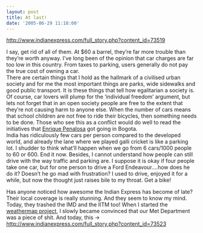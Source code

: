 ```yaml
---
layout: post
title: At last!
date: '2005-06-29 11:18:00'
---
```


<a href="http://www.indianexpress.com/full_story.php?content_id=73519" target="_blank">http://www.indianexpress.com/full_story.php?content_id=73519</a>

I say, get rid of all of them. At $60 a barrel, they&rsquo;re far more trouble than they&rsquo;re worth anyway. I&rsquo;ve long been of the opinion that car charges are far too low in this country. From taxes to parking, users generally do not pay the true cost of owning a car.<br/>
 There are certain things that I hold as the hallmark of a civilised urban society and for me the most important things are parks, wide sidewalks and good public transport. It is these things that tell how egalitarian a society is. Of course, car lovers will plump for the &lsquo;individual freedom&rsquo; argument, but lets not forget that in an open society people are free to the extent that they&rsquo;re not causing harm to anyone else. When the number of cars means that school children are not free to ride their bicycles, then something needs to be done. Those who see this as a conflict would do well to read the initiatives that <a href="http://www.google.com/search?q=enrique+penalosa&amp;sourceid=opera&amp;num=0&amp;ie=utf-8&amp;oe=utf-8" target="_blank">Enrique Penalosa</a> got going in Bogota.<br/>
 India has ridiculously few cars per person compared to the developed world, and already the lane where we played galli cricket is like a parking lot. I shudder to think what&rsquo;ll happen when we go from 6 cars/1000 people to 60 or 600. End it now. Besides, I cannot understand how people can still drive with the way traffic and parking are. I suppose it is okay if four people take one car, but for one person to drive a Ford Endeavour&hellip;.how does he do it? Doesn&rsquo;t he go mad with frustration? I used to drive,  enjoyed it for a while, but now the thought just raises bile to my throat. Get a bike! 

Has anyone noticed how awesome the Indian Express has become of late? Their local coverage is really stunning. And they seem to know my mind. Today, they trashed the IMD and the IITM too! When I started the <a href="http://patang.org/weatherdata/" target="_blank">weathermap project</a>, I slowly became convinced that our Met Department was a piece of shit. And today, this -&gt; <a href="http://www.indianexpress.com/full_story.php?content_id=73523" target="_blank">http://www.indianexpress.com/full_story.php?content_id=73523</a>